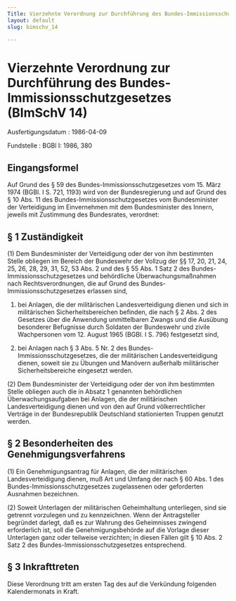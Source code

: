 ```yaml
---
Title: Vierzehnte Verordnung zur Durchführung des Bundes-Immissionsschutzgesetzes
layout: default
slug: bimschv_14

---
```


# Vierzehnte Verordnung zur Durchführung des Bundes-Immissionsschutzgesetzes (BImSchV 14)

Ausfertigungsdatum
:   1986-04-09

Fundstelle
:   BGBl I: 1986, 380



## Eingangsformel

Auf Grund des § 59 des Bundes-Immissionsschutzgesetzes vom 15. März
1974 (BGBl. I S. 721, 1193) wird von der Bundesregierung und auf Grund
des § 10 Abs. 11 des Bundes-Immissionsschutzgesetzes vom
Bundesminister der Verteidigung im Einvernehmen mit dem Bundesminister
des Innern, jeweils mit Zustimmung des Bundesrates, verordnet:


## § 1 Zuständigkeit

(1) Dem Bundesminister der Verteidigung oder der von ihm bestimmten
Stelle obliegen im Bereich der Bundeswehr der Vollzug der §§ 17, 20,
21, 24, 25, 26, 28, 29, 31, 52, 53 Abs. 2 und des § 55 Abs. 1 Satz 2
des Bundes-Immissionsschutzgesetzes und behördliche
Überwachungsmaßnahmen nach Rechtsverordnungen, die auf Grund des
Bundes-Immissionsschutzgesetzes erlassen sind,

1.  bei Anlagen, die der militärischen Landesverteidigung dienen und sich
    in militärischen Sicherheitsbereichen befinden, die nach § 2 Abs. 2
    des Gesetzes über die Anwendung unmittelbaren Zwangs und die Ausübung
    besonderer Befugnisse durch Soldaten der Bundeswehr und zivile
    Wachpersonen vom 12. August 1965 (BGBl. I S. 796) festgesetzt sind,


2.  bei Anlagen nach § 3 Abs. 5 Nr. 2 des Bundes-Immissionsschutzgesetzes,
    die der militärischen Landesverteidigung dienen, soweit sie zu Übungen
    und Manövern außerhalb militärischer Sicherheitsbereiche eingesetzt
    werden.




(2) Dem Bundesminister der Verteidigung oder der von ihm bestimmten
Stelle obliegen auch die in Absatz 1 genannten behördlichen
Überwachungsaufgaben bei Anlagen, die der militärischen
Landesverteidigung dienen und von den auf Grund völkerrechtlicher
Verträge in der Bundesrepublik Deutschland stationierten Truppen
genutzt werden.


## § 2 Besonderheiten des Genehmigungsverfahrens

(1) Ein Genehmigungsantrag für Anlagen, die der militärischen
Landesverteidigung dienen, muß Art und Umfang der nach § 60 Abs. 1 des
Bundes-Immissionsschutzgesetzes zugelassenen oder geforderten
Ausnahmen bezeichnen.

(2) Soweit Unterlagen der militärischen Geheimhaltung unterliegen,
sind sie getrennt vorzulegen und zu kennzeichnen. Wenn der
Antragsteller begründet darlegt, daß es zur Wahrung des Geheimnisses
zwingend erforderlich ist, soll die Genehmigungsbehörde auf die
Vorlage dieser Unterlagen ganz oder teilweise verzichten; in diesen
Fällen gilt § 10 Abs. 2 Satz 2 des Bundes-Immissionsschutzgesetzes
entsprechend.


## § 3 Inkrafttreten

Diese Verordnung tritt am ersten Tag des auf die Verkündung folgenden
Kalendermonats in Kraft.


